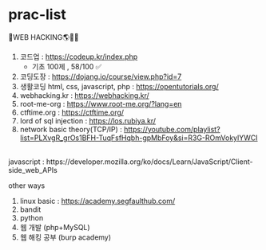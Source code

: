 # prac-list

🔰WEB HACKING🌎🏴‍☠️
1. 코드업 : https://codeup.kr/index.php
   - 기초 100제 , 58/100 ✅
3. 코딩도장 : https://dojang.io/course/view.php?id=7
4. 생활코딩 html, css, javascript, php : https://opentutorials.org/
5. webhacking.kr : https://webhacking.kr/
6. root-me-org : https://www.root-me.org/?lang=en
7. ctftime.org : https://ctftime.org/
8. lord of sql injection : https://los.rubiya.kr/
9. network basic theory(TCP/IP) : https://youtube.com/playlist?list=PLXvgR_grOs1BFH-TuqFsfHqbh-gpMbFoy&si=R3G-ROmVokylYWCI
<br>
javascript : https://developer.mozilla.org/ko/docs/Learn/JavaScript/Client-side_web_APIs

other ways
1. linux basic : https://academy.segfaulthub.com/
2. bandit
3. python
4. 웹 개발 (php+MySQL)
5. 웹 해킹 공부 (burp academy)
